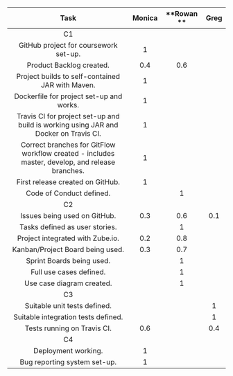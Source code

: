 **Task**|**Monica**|**Rowan **|**Greg**
:-----:|:-----:|:-----:|:-----:
C1| | | 
GitHub project for coursework set-up.|1| | 
Product Backlog created.|0.4|0.6| 
Project builds to self-contained JAR with Maven.|1| | 
Dockerfile for project set-up and works.|1| | 
Travis CI for project set-up and build is working using JAR and Docker on Travis CI.|1| | 
Correct branches for GitFlow workflow created - includes master, develop, and release branches.|1| | 
First release created on GitHub.|1| | 
Code of Conduct defined.| |1| 
C2| | | 
Issues being used on GitHub.|0.3|0.6|0.1
Tasks defined as user stories.| |1| 
Project integrated with Zube.io.|0.2|0.8| 
Kanban/Project Board being used.|0.3|0.7| 
Sprint Boards being used.| |1| 
Full use cases defined.| |1| 
Use case diagram created.| |1| 
C3| | | 
Suitable unit tests defined.| | |1
Suitable integration tests defined.| | |1
Tests running on Travis CI.|0.6| |0.4
C4| | | 
Deployment working.|1| | 
Bug reporting system set-up.|1| | 
